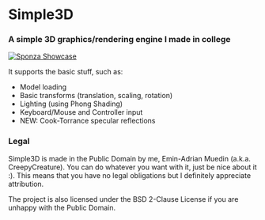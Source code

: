 # Simple3D
### A simple 3D graphics/rendering engine I made in college

[![Sponza Showcase](https://img.youtube.com/vi/-xXdZLhu2Z0/0.jpg)](https://youtu.be/-xXdZLhu2Z0)

It supports the basic stuff, such as:
* Model loading
* Basic transforms (translation, scaling, rotation)
* Lighting (using Phong Shading)
* Keyboard/Mouse and Controller input
* NEW: Cook-Torrance specular reflections

### Legal

Simple3D is made in the Public Domain by me, Emin-Adrian Muedin (a.k.a. CreepyCreature). You can do whatever you want with it,
just be nice about it :). This means that you have no legal obligations but I definitely appreciate attribution.

The project is also licensed under the BSD 2-Clause License if you are unhappy with the Public Domain.
